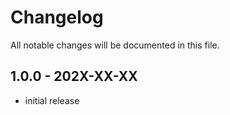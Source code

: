 # Changelog

All notable changes will be documented in this file.

## 1.0.0 - 202X-XX-XX

- initial release
